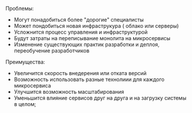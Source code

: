 
Проблемы:

* Могут понадобиться более "дорогие" специалисты
* Может пондобиться новая инфраструкура ( облако или серверы)
* Усложнится процесс управления и инфраструктурой
* Будут затраты на переписывание монолита на микросервисы
* Изменение существующих практик разработки и деплоя, переобучение разработчиков

Преимущества:

* Увеличится скорость внедерения или отката версий
* Возможность использовать разные технолиии для каждого микросервиса
* Улучшится возможность масштабирования 
* Уменьшится влияние сервисов друг на друга и на загрузку системы в целом;
